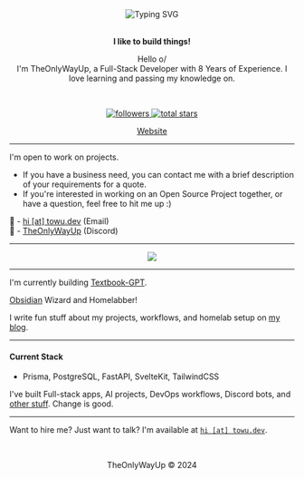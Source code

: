 <div align="center">
<img src="https://readme-typing-svg.demolab.com?font=Fira+Code&duration=4000&pause=250&center=true&multiline=true&width=435&lines=%F0%9D%90%93%F0%9D%90%A1%F0%9D%90%9E%F0%9D%90%8E%F0%9D%90%A7%F0%9D%90%A5%F0%9D%90%B2%F0%9D%90%96%F0%9D%90%9A%F0%9D%90%B2%F0%9D%90%94%F0%9D%90%A9;%F0%9D%98%97%F0%9D%98%B6%F0%9D%98%B3%F0%9D%98%B4%F0%9D%98%B6%F0%9D%98%AA%F0%9D%98%B5+%F0%9D%98%B0%F0%9D%98%A7+%F0%9D%98%97%F0%9D%98%A6%F0%9D%98%B3%F0%9D%98%A7%F0%9D%98%A6%F0%9D%98%A4%F0%9D%98%B5%F0%9D%98%AA%F0%9D%98%B0%F0%9D%98%AF" alt="Typing SVG" />
<br><br>

**I like to build things!**

Hello o/  
I'm TheOnlyWayUp, a Full-Stack Developer with 8 Years of Experience. I love learning and passing my knowledge on.

<br>

<p align="center">
    <a href="https://github.com/TheOnlyWayUp?tab=followers">
        <img alt="followers" title="Follow me on Github" src="https://custom-icon-badges.herokuapp.com/github/followers/TheOnlyWayUp?color=236ad3&labelColor=1155ba&style=for-the-badge&logo=person-add&label=Follow&logoColor=white"/>
    </a>
    <a href="https://github.com/TheOnlyWayUp?tab=repositories&sort=stargazers">
        <img alt="total stars" title="Total stars on GitHub" src="https://custom-icon-badges.herokuapp.com/badge/dynamic/json?logo=star&color=55960c&labelColor=488207&label=Stars&style=for-the-badge&query=%24.stars&url=https://api.github-star-counter.workers.dev/user/TheOnlyWayUp"/>
    </a>
</p>

<a href="https://rambhat.la">Website</a>

</div>

-----------

<div align="left"><p>

I'm open to work on projects.
- If you have a business need, you can contact me with a brief description of your requirements for a quote. 
- If you're interested in working on an Open Source Project together, or have a question, feel free to hit me up :)


📧 - [hi [at] towu.dev](mailto://hi@towu.dev) (Email)  
💬 - [TheOnlyWayUp](https://discord.com/users/876055467678375998) (Discord)


</p></div>
    
---------

<div align="center">
<img src="http://github-readme-streak-stats.herokuapp.com?user=TheOnlyWayUp&theme=dracula&hide_border=true&date_format=M%20j%5B%2C%20Y%5D&stroke=AB2CDD&ring=946AFD&fire=DD2727&sideLabels=7CDD9F">
</div>

---------

I'm currently building [Textbook-GPT](https://textbook-gpt.com).

[Obsidian](https://obsidian.md) Wizard and Homelabber!

I write fun stuff about my projects, workflows, and homelab setup on [my blog](https://rambhat.la).

-----------

#### Current Stack
- Prisma, PostgreSQL, FastAPI, SvelteKit, TailwindCSS

I've built Full-stack apps, AI projects, DevOps workflows, Discord bots, and [other stuff](https://github.com/TheOnlyWayUp?tab=repositories). Change is good.

-----------

Want to hire me? Just want to talk? I'm available at [`hi [at] towu.dev`](mailto://hi@towu.dev).

<br>

<div align="center">
    <p>TheOnlyWayUp © 2024</p>
</div>


